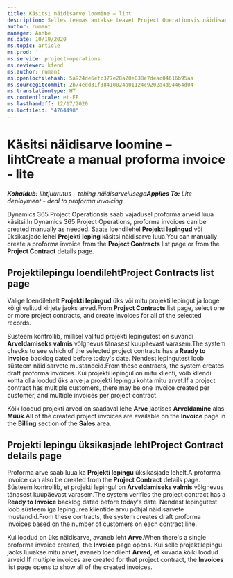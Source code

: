 ```yaml
---
title: Käsitsi näidisarve loomine – liht
description: Selles teemas antakse teavet Project Operationsis näidisarvete käsitsi loomise kohta.
author: rumant
manager: Annbe
ms.date: 10/19/2020
ms.topic: article
ms.prod: ''
ms.service: project-operations
ms.reviewer: kfend
ms.author: rumant
ms.openlocfilehash: 5a924de6efc377e28a20e038e7deac04616b95aa
ms.sourcegitcommit: 2b74edd31f38410024a01124c9202a4d94464d04
ms.translationtype: HT
ms.contentlocale: et-EE
ms.lasthandoff: 12/17/2020
ms.locfileid: "4764498"
---
```

# <a name="create-a-manual-proforma-invoice---lite"></a><span data-ttu-id="b5b97-103">Käsitsi näidisarve loomine – liht</span><span class="sxs-lookup"><span data-stu-id="b5b97-103">Create a manual proforma invoice - lite</span></span>

<span data-ttu-id="b5b97-104">_**Kohaldub:** lihtjuurutus – tehing näidisarvelusega_</span><span class="sxs-lookup"><span data-stu-id="b5b97-104">_**Applies To:** Lite deployment - deal to proforma invoicing_</span></span>

<span data-ttu-id="b5b97-105">Dynamics 365 Project Operationsis saab vajadusel proforma arveid luua käsitsi.</span><span class="sxs-lookup"><span data-stu-id="b5b97-105">In Dynamics 365 Project Operations, proforma invoices can be created manually as needed.</span></span> <span data-ttu-id="b5b97-106">Saate loendilehel **Projekti lepingud** või üksikasjade lehel **Projekti leping** käsitsi näidisarve luua.</span><span class="sxs-lookup"><span data-stu-id="b5b97-106">You can manually create a proforma invoice from the **Project Contracts** list page or from the **Project Contract** details page.</span></span>

##  <a name="project-contracts-list-page"></a><span data-ttu-id="b5b97-107">Projektilepingu loendileht</span><span class="sxs-lookup"><span data-stu-id="b5b97-107">Project Contracts list page</span></span>

<span data-ttu-id="b5b97-108">Valige loendilehelt **Projekti lepingud** üks või mitu projekti lepingut ja looge kõigi valitud kirjete jaoks arved.</span><span class="sxs-lookup"><span data-stu-id="b5b97-108">From **Project Contracts** list page, select one or more project contracts, and create invoices for all of the selected records.</span></span>

<span data-ttu-id="b5b97-109">Süsteem kontrollib, millisel valitud projekti lepingutest on suvandi **Arveldamiseks valmis** võlgnevus tänasest kuupäevast varasem.</span><span class="sxs-lookup"><span data-stu-id="b5b97-109">The system checks to see which of the selected project contracts has a **Ready to Invoice** backlog dated before today's date.</span></span> <span data-ttu-id="b5b97-110">Nendest lepingutest loob süsteem näidisarvete mustandeid.</span><span class="sxs-lookup"><span data-stu-id="b5b97-110">From those contracts, the system creates draft proforma invoices.</span></span> <span data-ttu-id="b5b97-111">Kui projekti lepingul on mitu klienti, võib kliendi kohta olla loodud üks arve ja projekti lepingu kohta mitu arvet.</span><span class="sxs-lookup"><span data-stu-id="b5b97-111">If a project contract has multiple customers, there may be one invoice created per customer, and multiple invoices per project contract.</span></span>

<span data-ttu-id="b5b97-112">Kõik loodud projekti arved on saadaval lehe **Arve** jaotises **Arveldamine** alas **Müük**.</span><span class="sxs-lookup"><span data-stu-id="b5b97-112">All of the created project invoices are available on the **Invoice** page in the **Billing** section of the **Sales** area.</span></span>

## <a name="project-contract-details-page"></a><span data-ttu-id="b5b97-113">Projekti lepingu üksikasjade leht</span><span class="sxs-lookup"><span data-stu-id="b5b97-113">Project Contract details page</span></span>

<span data-ttu-id="b5b97-114">Proforma arve saab luua ka **Projekti lepingu** üksikasjade lehelt.</span><span class="sxs-lookup"><span data-stu-id="b5b97-114">A proforma invoice can also be created from the **Project Contract** details page.</span></span> <span data-ttu-id="b5b97-115">Süsteem kontrollib, et projekti lepingul on **Arveldamiseks valmis** võlgnevus tänasest kuupäevast varasem.</span><span class="sxs-lookup"><span data-stu-id="b5b97-115">The system verifies the project contract has a **Ready to Invoice** backlog dated before today's date.</span></span> <span data-ttu-id="b5b97-116">Nendest lepingutest loob süsteem iga lepingurea klientide arvu põhjal näidisarvete mustandid.</span><span class="sxs-lookup"><span data-stu-id="b5b97-116">From these contracts, the system creates draft proforma invoices based on the number of customers on each contract line.</span></span>

<span data-ttu-id="b5b97-117">Kui loodud on üks näidisarve, avaneb leht **Arve**.</span><span class="sxs-lookup"><span data-stu-id="b5b97-117">When there's a single proforma invoice created, the **Invoice** page opens.</span></span> <span data-ttu-id="b5b97-118">Kui selle projektilepingu jaoks luuakse mitu arvet, avaneb loendileht **Arved**, et kuvada kõiki loodud arveid.</span><span class="sxs-lookup"><span data-stu-id="b5b97-118">If multiple invoices are created for that project contract, the **Invoices** list page opens to show all of the created invoices.</span></span>
